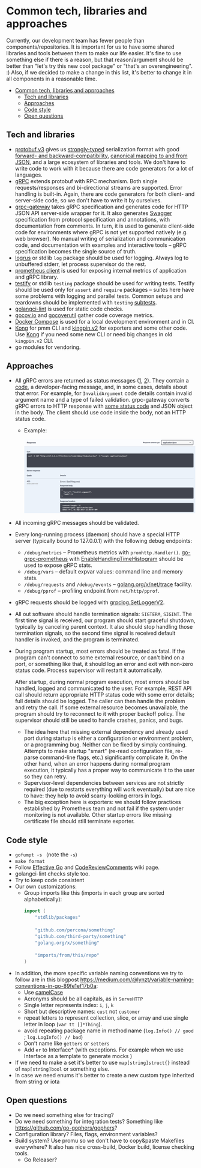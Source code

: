 # Common tech, libraries and approaches

Currently, our development team has fewer people than components/repositories. It is important for us to have some shared libraries and tools between them to make our life easier. It's fine to use something else if there is a reason, but that reason/argument should be better than "let's try this new cool package" or "that's an overengineering". :) Also, if we decided to make a change in this list, it's better to change it in all components in a reasonable time. 

- [Common tech, libraries and approaches](#common-tech-libraries-and-approaches)
  - [Tech and libraries](#tech-and-libraries)
  - [Approaches](#approaches)
  - [Code style](#code-style)
  - [Open questions](#open-questions)

## Tech and libraries

* [protobuf v3](https://developers.google.com/protocol-buffers/) gives us [strongly-typed](https://developers.google.com/protocol-buffers/docs/proto3) serialization format with good [forward- and backward-compatibility](https://developers.google.com/protocol-buffers/docs/gotutorial#extending-a-protocol-buffer), [canonical mapping to and from JSON](https://developers.google.com/protocol-buffers/docs/proto3#json), and a large ecosystem of libraries and tools. We don't have to write code to work with it because there are code generators for a lot of languages.
* [gRPC](https://grpc.io/) extends protobuf with RPC mechanism. Both single requests/responses and bi-directional streams are supported. Error handling is built-in. Again, there are code generators for both client- and server-side code, so we don't have to write it by ourselves.
* [grpc-gateway](https://github.com/grpc-ecosystem/grpc-gateway) takes gRPC specification and generates code for HTTP JSON API server-side wrapper for it. It also generates [Swagger](https://swagger.io/) specification from protocol specification and annotations, with documentation from comments. In turn, it is used to generate client-side code for environments where gRPC is not yet supported natively (e.g. web browser). No manual writing of serialization and communication code, and documentation with examples and interactive tools – gRPC specification becomes the single source of truth.
* [logrus](https://github.com/sirupsen/logrus) or stdlib `log` package should be used for logging. Always log to unbuffered stderr, let process supervisor do the rest.
* [prometheus client](https://github.com/prometheus/client_golang) is used for exposing internal metrics of application and gRPC library.
* [testify](https://github.com/stretchr/testify) or stdlib `testing` package should be used for writing tests. Testify should be used only for `assert` and `require` packages – suites here have some problems with logging and parallel tests. Common setups and teardowns should be implemented with `testing` [subtests](https://golang.org/pkg/testing/#hdr-Subtests_and_Sub_benchmarks).
* [golangci-lint](https://github.com/golangci/golangci-lint) is used for static code checks.
* [gocov.io](http://gocov.io/) and [gocoverutil](https://github.com/AlekSi/gocoverutil) gather code coverage metrics.
* [Docker Compose](https://docs.docker.com/compose/) is used for a local development environment and in CI.
* [Kong](https://github.com/alecthomas/kong) for pmm CLI and [kingpin.v2](http://gopkg.in/alecthomas/kingpin.v2) for exporters and some other code. Use [Kong](https://github.com/alecthomas/kong) if you need some new CLI or need big changes in old `kingpin.v2` CLI.
* go modules for vendoring.

## Approaches

* All gRPC errors are returned as status messages ([1](https://godoc.org/google.golang.org/grpc/status), [2](https://godoc.org/google.golang.org/genproto/googleapis/rpc/status)). They contain a [code](https://godoc.org/google.golang.org/grpc/codes), a developer-facing message, and, in some cases, details about that error. For example, for `InvalidArgument` code details contain invalid argument name and a type of failed validation. grpc-gateway converts gRPC errors to HTTP response with [some status code](https://github.com/grpc-ecosystem/grpc-gateway/blob/master/runtime/errors.go#L15) and JSON object in the body. The client should use code inside the body, not an HTTP status code.
  * Example:

    ![](./../assets/common_tech_swagger.png "")

* All incoming gRPC messages should be validated.
* Every long-running process (daemon) should have a special HTTP server (typically bound to 127.0.0.1) with the following debug endpoints:
  * `/debug/metrics` – Prometheus metrics with `promhttp.Handler()`. [go-grpc-prometheus](https://github.com/grpc-ecosystem/go-grpc-prometheus) with [EnableHandlingTimeHistogram](https://godoc.org/github.com/grpc-ecosystem/go-grpc-prometheus#EnableHandlingTimeHistogram) should be used to expose gRPC stats.
  * `/debug/vars` – default expvar values: command line and memory stats.
  * `/debug/requests` and `/debug/events` – [golang.org/x/net/trace](http://golang.org/x/net/trace) facility.
  * `/debug/pprof` – profiling endpoint from `net/http/pprof`.
* gRPC requests should be logged with [grpclog.SetLoggerV2](https://godoc.org/google.golang.org/grpc/grpclog#SetLoggerV2).
* All out software should handle termination signals: `SIGTERM`, `SIGINT`. The first time signal is received, our program should start graceful shutdown, typically by canceling parent context. It also should stop handling those termination signals, so the second time signal is received default handler is invoked, and the program is terminated.
* During program startup, most errors should be treated as fatal. If the program can't connect to some external resource, or can't bind on a port, or something like that, it should log an error and exit with non-zero status code. Process supervisor will restart it automatically.

  After startup, during normal program execution, most errors should be handled, logged and communicated to the user. For example, REST API call should return appropriate HTTP status code with some error details; full details should be logged. The caller can then handle the problem and retry the call. If some external resource becomes unavailable, the program should try to reconnect to it with proper backoff policy. The supervisor should still be used to handle crashes, panics, and bugs.
  * The idea here that missing external dependency and already used port during startup is either a configuration or environment problem, or a programming bug. Neither can be fixed by simply continuing. Attempts to make startup "smart" (re-read configuration file, re-parse command-line flags, etc.) significantly complicate it. On the other hand, when an error happens during normal program execution, it typically has a proper way to communicate it to the user so they can retry.
  * Supervisor-level dependencies between services are not strictly required (due to restarts everything will work eventually) but are nice to have: they help to avoid scarry-looking errors in logs.
  * The big exception here is exporters: we should follow practices established by Prometheus team and not fail if the system under monitoring is not available. Other startup errors like missing certificate file should still terminate exporter.

## Code style

* `gofumpt -s ` (note the `-s`)
* `make format`
* Follow [Effective Go](https://golang.org/doc/effective_go.html) and [CodeReviewComments](https://github.com/golang/go/wiki/CodeReviewComments) wiki page.
* golangci-lint checks style too.
* Try to keep code consistent
* Our own customizations:
  * Group imports like this (imports in each group are sorted alphabetically):
    ```go
    import (
        "stdlib/packages"
        
        "github.com/percona/something"
        "github.com/third-party/something"
        "golang.org/x/something"
        
        "imports/from/this/repo"
    )
    ```
* In addition, the more specific variable naming conventions we try to follow are in this blogpost https://medium.com/@lynzt/variable-naming-conventions-in-go-89fe1ef17b0a:
  * Use [camelCase](https://en.wikipedia.org/wiki/Camel_case)
  * Acronyms should be all capitals, as in `ServeHTTP`
  * Single letter represents index: `i`, `j`, `k`
  * Short but descriptive names: `cust` not `customer`
  * repeat letters to represent collection, slice, or array and use single letter in loop (`var tt []*Thing`).
  * avoid repeating package name in method name (`log.Info() // good` ; `log.LogInfo() // bad`)
  * Don’t name like `getters` or `setters`
  * Add `er` to Interface* (with exceptions. For example when we use Interface as a template to generate mocks )
* If we need to make a set it's better to use `map[string]struct{}` instead of `map[string]bool` or something else.
* In case we need enums it's better to create a new custom type inherited from string or iota 

## Open questions

* Do we need something else for tracing?
* Do we need something for integration tests? Something like https://github.com/go-gophers/gophers?
* Configuration library? Files, flags, environment variables?
* Build system? Use promu so we don't have to copy&paste Makefiles everywhere? It also has nice cross-build, Docker build, license checking tools.
  * Go Releaser?

